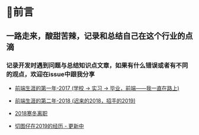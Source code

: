 # 👀前言

## 一路走来，酸甜苦辣，记录和总结自己在这个行业的点滴

### 记录开发时遇到问题与总结知识点文章，如果有什么错误或者有不同的观点，欢迎在issue中跟我分享

- [前端生涯的第一年-2017 (学校 -> 实习 -> 毕业，前端——我一直在路上)](https://github.com/WuChenDi/Front-End/blob/master/00-WorkSummary/2017.md)

- [前端生涯的第二年-2018 (迟来的2018，招手的2019)](https://github.com/WuChenDi/Front-End/blob/master/00-WorkSummary/2018.md)

- [2018寒冬离职](https://github.com/WuChenDi/Front-End/blob/master/00-WorkSummary/2018.12.7%E7%A6%BB%E8%81%8C.md)

- [切图仔在2019的经历 - 更新中](https://github.com/WuChenDi/Front-End/blob/master/00-WorkSummary/%E5%88%87%E5%9B%BE%E4%BB%94%E7%9A%84%E6%88%91%E6%83%B3%E5%81%9A%E4%B8%80%E5%90%8Dleader.md)


<!-- 
<img src="./screenshots/forkStar.png"/> -->

[1]: https://github.com/WuChenDi
[2]: https://WuChenDi.github.io

